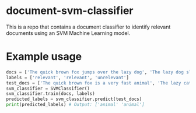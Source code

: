 # document-svm-classifier
This is a repo that contains a document classifier to identify relevant documents using an SVM Machine Learning model.

# Example usage
```python 
docs = ['The quick brown fox jumps over the lazy dog', 'The lazy dog slept in the sun', 'The quick brown fox ate a rabbit']
labels = ['relevant', 'relevant', 'unrelevant']
test_docs = ['The quick brown fox is a very fast animal', 'The lazy cat slept in the sun']
svm_classifier = SVMClassifier()
svm_classifier.train(docs, labels)
predicted_labels = svm_classifier.predict(test_docs)
print(predicted_labels) # Output: ['animal' 'animal']
```
